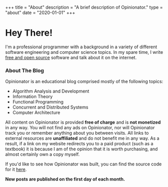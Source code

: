 +++
title = "About"
description = "A brief description of Opinionator."
type = "about"
date = "2020-01-01"
+++

# Hey There!
I'm a professional programmer with a background in a variety of different software engineering and computer science topics. In my spare time, I write [free and open source](https://en.wikipedia.org/wiki/Free_and_open-source_software) software and talk about it on the internet.

### About The Blog
Opinionator is an educational blog comprised mostly of the following topics:

- Algorithm Analysis and Development
- Information Theory
- Functional Programming
- Concurrent and Distributed Systems
- Computer Architecture

All content on Opinionator is provided **free of charge** and is **not monetized** in any way. You will not find any ads on Opinionator, nor will Opinionator track you or remember anything about you between visits. All links to external resources are **unaffiliated** and do not benefit me in any way. As a result, if a link on my website redirects you to a paid product (such as a textbook) it is because I am of the opinion that it is worth purchasing, and almost certainly own a copy myself.

If you'd like to see how Opinionator was built, you can find the source code for it [here](https://github.com/Seancarpenter/blog).

**New posts are published on the first day of each month.**
